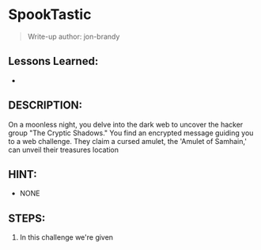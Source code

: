 # SpookTastic
> Write-up author: jon-brandy

## Lessons Learned:
- 


## DESCRIPTION:
On a moonless night, you delve into the dark web to uncover the hacker group "The Cryptic Shadows." 
You find an encrypted message guiding you to a web challenge. They claim a cursed amulet, the 'Amulet of Samhain,' can unveil their treasures location

## HINT:
- NONE

## STEPS:
1. In this challenge we're given 
